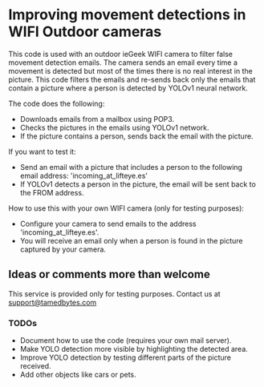 # Improving movement detections in WIFI Outdoor cameras
This code is used with an outdoor ieGeek WIFI camera to filter false movement detection emails. The camera sends an email every time a movement is detected but most of the times there is no real interest in the picture. This code filters the emails and re-sends back only the emails that contain a picture where a person is detected by YOLOv1 neural network.

The code does the following:
- Downloads emails from a mailbox using POP3.
- Checks the pictures in the emails using YOLOv1 network.
- If the picture contains a person, sends back the email with the picture.

If you want to test it:
- Send an email with a picture that includes a person to the following email address: 'incoming_at_lifteye.es'
- If YOLOv1 detects a person in the picture, the email will be sent back to the FROM address.

How to use this with your own WIFI camera (only for testing purposes):
- Configure your camera to send emails to the address 'incoming_at_lifteye.es'.
- You will receive an email only when a person is found in the picture captured by your camera.

## Ideas or comments more than welcome
This service is provided only for testing purposes.
Contact us at support@tamedbytes.com

### TODOs
 - Document how to use the code (requires your own mail server).
 - Make YOLO detection more visible by highlighting the detected area.
 - Improve YOLO detection by testing different parts of the picture received.
 - Add other objects like cars or pets.
